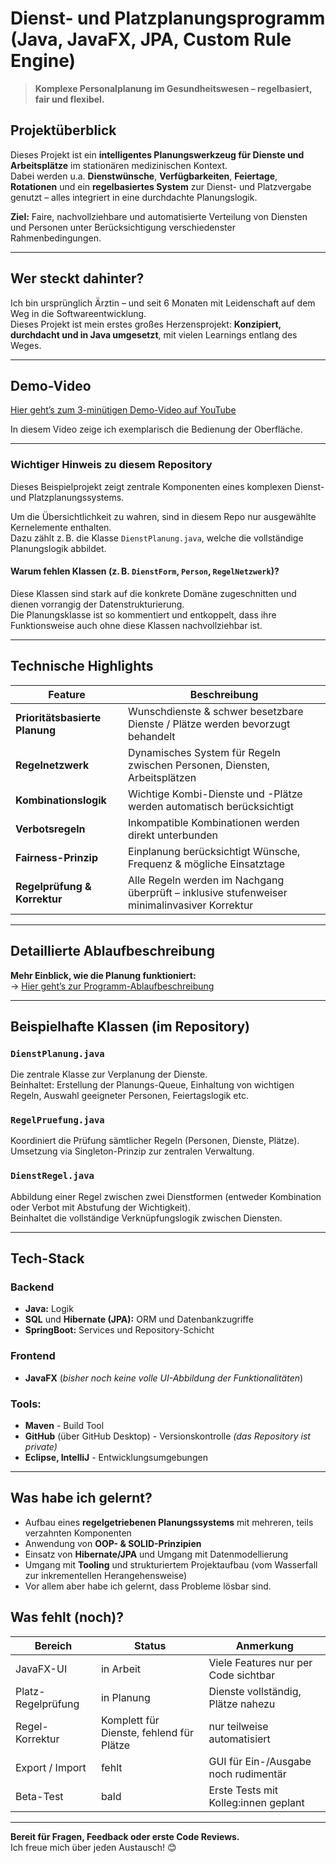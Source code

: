 # Dienst- und Platzplanungsprogramm (Java, JavaFX, JPA, Custom Rule Engine)

> **Komplexe Personalplanung im Gesundheitswesen – regelbasiert, fair und flexibel.**


## Projektüberblick

Dieses Projekt ist ein **intelligentes Planungswerkzeug für Dienste und Arbeitsplätze** im stationären medizinischen Kontext.  
Dabei werden u.a. **Dienstwünsche**, **Verfügbarkeiten**, **Feiertage**, **Rotationen** und ein **regelbasiertes System** zur Dienst- 
und Platzvergabe genutzt – alles integriert in eine durchdachte Planungslogik.

**Ziel:** Faire, nachvollziehbare und automatisierte Verteilung von Diensten und Personen unter Berücksichtigung verschiedenster Rahmenbedingungen.

---
## Wer steckt dahinter?

Ich bin ursprünglich Ärztin – und seit 6 Monaten mit Leidenschaft auf dem Weg in die Softwareentwicklung.  
Dieses Projekt ist mein erstes großes Herzensprojekt: **Konzipiert, durchdacht und in Java umgesetzt**, mit vielen Learnings entlang des Weges.

---
## Demo-Video

 [Hier geht’s zum 3-minütigen Demo-Video auf YouTube](https://youtu.be/xRdcgms9Irk)

In diesem Video zeige ich exemplarisch die Bedienung der Oberfläche.

---

### Wichtiger Hinweis zu diesem Repository

Dieses Beispielprojekt zeigt zentrale Komponenten eines komplexen Dienst- und Platzplanungssystems.

Um die Übersichtlichkeit zu wahren, sind in diesem Repo nur ausgewählte Kernelemente enthalten.  
Dazu zählt z. B. die Klasse `DienstPlanung.java`, welche die vollständige Planungslogik abbildet.

#### Warum fehlen Klassen (z. B. `DienstForm`, `Person`, `RegelNetzwerk`)?

Diese Klassen sind stark auf die konkrete Domäne zugeschnitten und dienen vorrangig der Datenstrukturierung.  
Die Planungsklasse ist so kommentiert und entkoppelt, dass ihre Funktionsweise auch ohne diese Klassen nachvollziehbar ist.

---

## Technische Highlights

| Feature                      | Beschreibung                                                                                 |
|------------------------------|----------------------------------------------------------------------------------------------|
| **Prioritätsbasierte Planung** | Wunschdienste & schwer besetzbare Dienste / Plätze werden bevorzugt behandelt                |
| **Regelnetzwerk**            | Dynamisches System für Regeln zwischen Personen, Diensten, Arbeitsplätzen                    |
| **Kombinationslogik**       | Wichtige Kombi-Dienste und -Plätze werden automatisch berücksichtigt                         |
| **Verbotsregeln**          | Inkompatible Kombinationen werden direkt unterbunden                                         |
| **Fairness-Prinzip**       | Einplanung berücksichtigt Wünsche, Frequenz & mögliche Einsatztage                           |
| **Regelprüfung & Korrektur** | Alle Regeln werden im Nachgang überprüft – inklusive stufenweiser minimalinvasiver Korrektur | 

---
## Detaillierte Ablaufbeschreibung

**Mehr Einblick, wie die Planung funktioniert:**  
→ [Hier geht’s zur Programm-Ablaufbeschreibung](docs/programmbeschreibung.md)

---

## Beispielhafte Klassen (im Repository)

### `DienstPlanung.java`
Die zentrale Klasse zur Verplanung der Dienste.  
Beinhaltet: Erstellung der Planungs-Queue, Einhaltung von wichtigen Regeln, Auswahl geeigneter Personen, Feiertagslogik etc.

### `RegelPruefung.java`
Koordiniert die Prüfung sämtlicher Regeln (Personen, Dienste, Plätze).  
Umsetzung via Singleton-Prinzip zur zentralen Verwaltung.

### `DienstRegel.java`
Abbildung einer Regel zwischen zwei Dienstformen (entweder Kombination oder Verbot mit Abstufung der Wichtigkeit).  
Beinhaltet die vollständige Verknüpfungslogik zwischen Diensten.

---

## Tech-Stack 
### Backend 
- **Java:** Logik
- **SQL** und **Hibernate (JPA):** ORM und Datenbankzugriffe
- **SpringBoot:** Services und Repository-Schicht

### Frontend
- **JavaFX** (*bisher noch keine volle UI-Abbildung der Funktionalitäten*)


###  Tools: 
- **Maven** - Build Tool
- **GitHub** (über GitHub Desktop) - Versionskontrolle *(das Repository ist private)*
- **Eclipse, IntelliJ** - Entwicklungsumgebungen

---

## Was habe ich gelernt? 
- Aufbau eines **regelgetriebenen Planungssystems** mit mehreren, teils verzahnten Komponenten
- Anwendung von **OOP- & SOLID-Prinzipien**
- Einsatz von **Hibernate/JPA** und Umgang mit Datenmodellierung
- Umgang mit **Tooling** und strukturiertem Projektaufbau (vom Wasserfall zur inkrementellen Herangehensweise)
- Vor allem aber habe ich gelernt, dass Probleme lösbar sind.

## Was fehlt (noch)?

| Bereich            | Status                             | Anmerkung                          |
|--------------------|------------------------------------|------------------------------------|
| JavaFX-UI          | in Arbeit                          | Viele Features nur per Code sichtbar |
| Platz-Regelprüfung | in Planung                         | Dienste vollständig, Plätze nahezu |
| Regel-Korrektur    | Komplett für Dienste, fehlend für Plätze | nur teilweise automatisiert        |
| Export / Import    | fehlt                              | GUI für Ein-/Ausgabe noch rudimentär |
| Beta-Test          | bald                             | Erste Tests mit Kolleg:innen geplant |

---

**Bereit für Fragen, Feedback oder erste Code Reviews.**  
Ich freue mich über jeden Austausch! 😊
